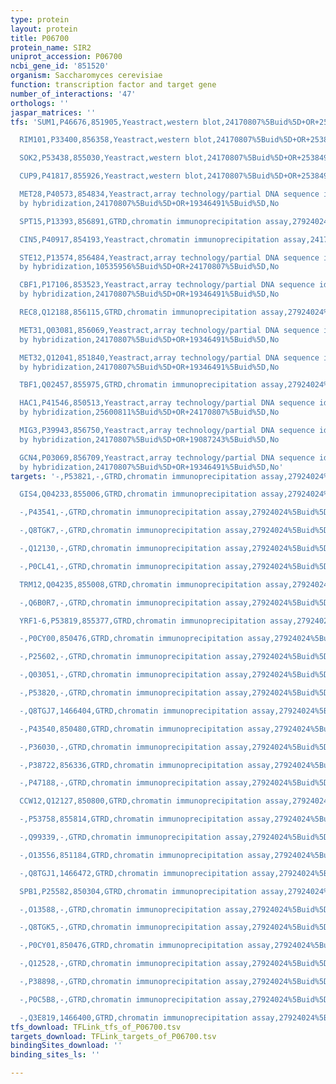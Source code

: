 ```yaml
---
type: protein
layout: protein
title: P06700
protein_name: SIR2
uniprot_accession: P06700
ncbi_gene_id: '851520'
organism: Saccharomyces cerevisiae
function: transcription factor and target gene
number_of_interactions: '47'
orthologs: ''
jaspar_matrices: ''
tfs: 'SUM1,P46676,851905,Yeastract,western blot,24170807%5Buid%5D+OR+25384977%5Buid%5D,Yes

  RIM101,P33400,856358,Yeastract,western blot,24170807%5Buid%5D+OR+25384977%5Buid%5D,Yes

  SOK2,P53438,855030,Yeastract,western blot,24170807%5Buid%5D+OR+25384977%5Buid%5D,Yes

  CUP9,P41817,855926,Yeastract,western blot,24170807%5Buid%5D+OR+25384977%5Buid%5D,Yes

  MET28,P40573,854834,Yeastract,array technology/partial DNA sequence identification
  by hybridization,24170807%5Buid%5D+OR+19346491%5Buid%5D,No

  SPT15,P13393,856891,GTRD,chromatin immunoprecipitation assay,27924024%5Buid%5D,No

  CIN5,P40917,854193,Yeastract,chromatin immunoprecipitation assay,24170807%5Buid%5D+OR+19124666%5Buid%5D,No

  STE12,P13574,856484,Yeastract,array technology/partial DNA sequence identification
  by hybridization,10535956%5Buid%5D+OR+24170807%5Buid%5D,No

  CBF1,P17106,853523,Yeastract,array technology/partial DNA sequence identification
  by hybridization,24170807%5Buid%5D+OR+19346491%5Buid%5D,No

  REC8,Q12188,856115,GTRD,chromatin immunoprecipitation assay,27924024%5Buid%5D,No

  MET31,Q03081,856069,Yeastract,array technology/partial DNA sequence identification
  by hybridization,24170807%5Buid%5D+OR+19346491%5Buid%5D,No

  MET32,Q12041,851840,Yeastract,array technology/partial DNA sequence identification
  by hybridization,24170807%5Buid%5D+OR+19346491%5Buid%5D,No

  TBF1,Q02457,855975,GTRD,chromatin immunoprecipitation assay,27924024%5Buid%5D,No

  HAC1,P41546,850513,Yeastract,array technology/partial DNA sequence identification
  by hybridization,25600811%5Buid%5D+OR+24170807%5Buid%5D,No

  MIG3,P39943,856750,Yeastract,array technology/partial DNA sequence identification
  by hybridization,24170807%5Buid%5D+OR+19087243%5Buid%5D,No

  GCN4,P03069,856709,Yeastract,array technology/partial DNA sequence identification
  by hybridization,24170807%5Buid%5D+OR+19346491%5Buid%5D,No'
targets: '-,P53821,-,GTRD,chromatin immunoprecipitation assay,27924024%5Buid%5D,No

  GIS4,Q04233,855006,GTRD,chromatin immunoprecipitation assay,27924024%5Buid%5D,No

  -,P43541,-,GTRD,chromatin immunoprecipitation assay,27924024%5Buid%5D,No

  -,Q8TGK7,-,GTRD,chromatin immunoprecipitation assay,27924024%5Buid%5D,No

  -,Q12130,-,GTRD,chromatin immunoprecipitation assay,27924024%5Buid%5D,No

  -,P0CL41,-,GTRD,chromatin immunoprecipitation assay,27924024%5Buid%5D,No

  TRM12,Q04235,855008,GTRD,chromatin immunoprecipitation assay,27924024%5Buid%5D,No

  -,Q6B0R7,-,GTRD,chromatin immunoprecipitation assay,27924024%5Buid%5D,No

  YRF1-6,P53819,855377,GTRD,chromatin immunoprecipitation assay,27924024%5Buid%5D,No

  -,P0CY00,850476,GTRD,chromatin immunoprecipitation assay,27924024%5Buid%5D,No

  -,P25602,-,GTRD,chromatin immunoprecipitation assay,27924024%5Buid%5D,No

  -,Q03051,-,GTRD,chromatin immunoprecipitation assay,27924024%5Buid%5D,No

  -,P53820,-,GTRD,chromatin immunoprecipitation assay,27924024%5Buid%5D,No

  -,Q8TGJ7,1466404,GTRD,chromatin immunoprecipitation assay,27924024%5Buid%5D,No

  -,P43540,850480,GTRD,chromatin immunoprecipitation assay,27924024%5Buid%5D,No

  -,P36030,-,GTRD,chromatin immunoprecipitation assay,27924024%5Buid%5D,No

  -,P38722,856336,GTRD,chromatin immunoprecipitation assay,27924024%5Buid%5D,No

  -,P47188,-,GTRD,chromatin immunoprecipitation assay,27924024%5Buid%5D,No

  CCW12,Q12127,850800,GTRD,chromatin immunoprecipitation assay,27924024%5Buid%5D,No

  -,P53758,855814,GTRD,chromatin immunoprecipitation assay,27924024%5Buid%5D,No

  -,Q99339,-,GTRD,chromatin immunoprecipitation assay,27924024%5Buid%5D,No

  -,O13556,851184,GTRD,chromatin immunoprecipitation assay,27924024%5Buid%5D,No

  -,Q8TGJ1,1466472,GTRD,chromatin immunoprecipitation assay,27924024%5Buid%5D,No

  SPB1,P25582,850304,GTRD,chromatin immunoprecipitation assay,27924024%5Buid%5D,No

  -,O13588,-,GTRD,chromatin immunoprecipitation assay,27924024%5Buid%5D,No

  -,Q8TGK5,-,GTRD,chromatin immunoprecipitation assay,27924024%5Buid%5D,No

  -,P0CY01,850476,GTRD,chromatin immunoprecipitation assay,27924024%5Buid%5D,No

  -,Q12528,-,GTRD,chromatin immunoprecipitation assay,27924024%5Buid%5D,No

  -,P38898,-,GTRD,chromatin immunoprecipitation assay,27924024%5Buid%5D,No

  -,P0C5B8,-,GTRD,chromatin immunoprecipitation assay,27924024%5Buid%5D,No

  -,Q3E819,1466400,GTRD,chromatin immunoprecipitation assay,27924024%5Buid%5D,No'
tfs_download: TFLink_tfs_of_P06700.tsv
targets_download: TFLink_targets_of_P06700.tsv
bindingSites_download: ''
binding_sites_ls: ''

---
```

